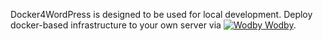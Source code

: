 Docker4WordPress is designed to be used for local development. Deploy docker-based infrastructure to your own server via [![Wodby](https://www.google.com/s2/favicons?domain=wodby.com) Wodby](https://wodby.com). 
